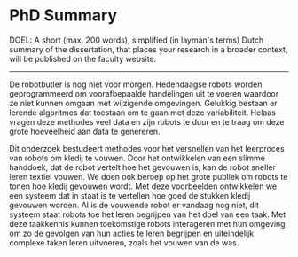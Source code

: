 # PhD Summary

DOEL:
A short (max. 200 words), simplified (in layman's terms) Dutch summary of the dissertation, that places your research in a broader context, will be published on the faculty website.

---- 

De robotbutler is nog niet voor morgen. Hedendaagse robots worden geprogrammeerd om voorafbepaalde handelingen uit te voeren waardoor ze niet kunnen omgaan met wijzigende omgevingen. Gelukkig bestaan er lerende algoritmes dat toestaan om te gaan met deze variabiliteit. Helaas vragen deze methodes veel data en zijn robots te duur en te traag om deze grote hoeveelheid aan data te genereren.  

Dit onderzoek bestudeert methodes voor het versnellen van het leerproces van robots om kledij te vouwen. Door het ontwikkelen van een slimme handdoek, dat de robot vertelt hoe het gevouwen is, kan de robot sneller leren textiel vouwen. We doen ook beroep op het grote publiek om robots te tonen hoe kledij gevouwen wordt. Met deze voorbeelden ontwikkelen we een systeem dat in staat is te vertellen hoe goed de stukken kledij gevouwen worden. Al is de vouwende robot er vandaag nog niet, dit systeem staat robots toe het leren begrijpen van het doel van een taak. 
Met deze taakkennis kunnen toekomstige robots interageren met hun omgeving om zo de gevolgen van hun acties te leren begrijpen en uiteindelijk complexe taken leren uitvoeren, zoals het vouwen van de was. 
